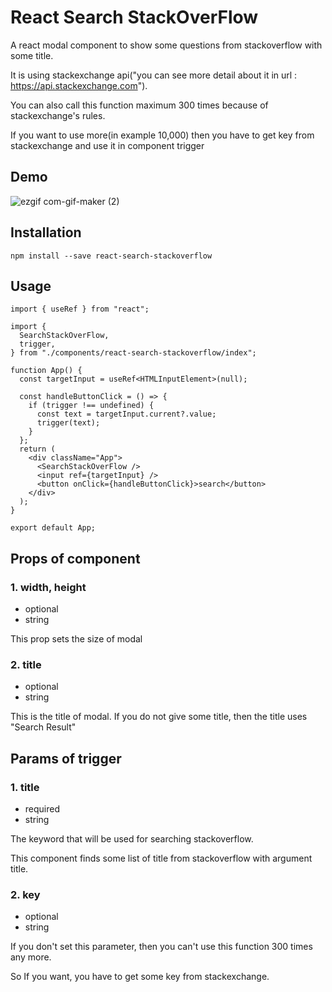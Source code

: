 # React Search StackOverFlow

A react modal component to show some questions from stackoverflow with some title.

It is using stackexchange api("you can see more detail about it in url : https://api.stackexchange.com").

You can also call this function maximum 300 times because of stackexchange's rules.

If you want to use more(in example 10,000) then you have to get key from stackexchange and use it in component trigger


## Demo

![ezgif com-gif-maker (2)](https://user-images.githubusercontent.com/19369750/143487409-a8580b7f-e211-4af4-9a6b-cc7801fe7c8c.gif)

## Installation

```
npm install --save react-search-stackoverflow
```

## Usage

```
import { useRef } from "react";

import {
  SearchStackOverFlow,
  trigger,
} from "./components/react-search-stackoverflow/index";

function App() {
  const targetInput = useRef<HTMLInputElement>(null);

  const handleButtonClick = () => {
    if (trigger !== undefined) {
      const text = targetInput.current?.value;
      trigger(text);
    }
  };
  return (
    <div className="App">
      <SearchStackOverFlow />
      <input ref={targetInput} />
      <button onClick={handleButtonClick}>search</button>
    </div>
  );
}

export default App;

```

## Props of component

### 1. width, height

- optional
- string

This prop sets the size of modal

### 2. title

- optional
- string

This is the title of modal.
If you do not give some title, then the title uses "Search Result"


## Params of trigger

### 1. title
- required
- string

The keyword that will be used for searching stackoverflow.

This component finds some list of title from stackoverflow with argument title.

### 2. key
- optional
- string

If you don't set this parameter, then you can't use this function 300 times any more.

So If you want, you have to get some key from stackexchange.
